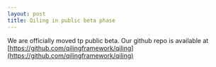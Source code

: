 ```yaml
---
layout: post
title: Qiling in public beta phase
---
```


We are officially moved tp public beta. Our github repo is available at [https://github.com/qilingframework/qiling](https://github.com/qilingframework/qiling)
